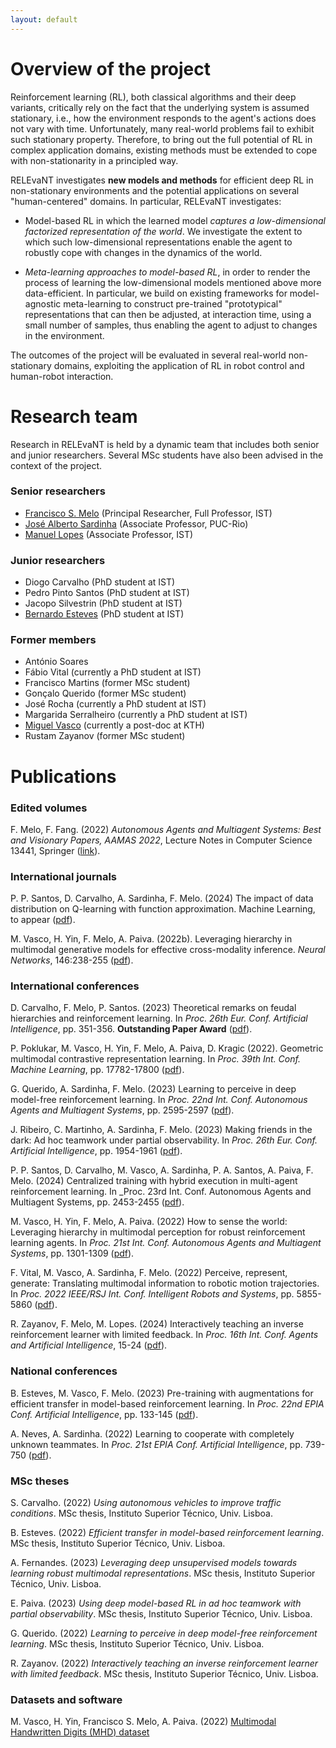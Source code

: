 ```yaml
---
layout: default
---
```


# Overview of the project

Reinforcement learning (RL), both classical algorithms and their deep variants, critically rely on the fact that the underlying system is assumed stationary, i.e., how the environment responds to the agent's actions does not vary with time. Unfortunately, many real-world problems fail to exhibit such stationary property. Therefore, to bring out the full potential of RL in complex application domains, existing methods must be extended to cope with non-stationarity in a principled way.

RELEvaNT investigates **new models and methods** for efficient deep RL in non-stationary environments and the potential applications on several "human-centered" domains. In particular, RELEvaNT investigates:

* Model-based RL in which the learned model _captures a low-dimensional factorized representation of the world_. We investigate the extent to which such low-dimensional representations enable the agent to robustly cope with changes in the dynamics of the world.

* _Meta-learning approaches to model-based RL_, in order to render the process of learning the low-dimensional models mentioned above more data-efficient. In particular, we build on existing frameworks for model-agnostic meta-learning to construct pre-trained "prototypical" representations that can then be adjusted, at interaction time, using a small number of samples, thus enabling the agent to adjust to changes in the environment.

The outcomes of the project will be evaluated in several real-world non-stationary domains, exploiting the application of RL in robot control and human-robot interaction.

# Research team

Research in RELEvaNT is held by a dynamic team that includes both senior and junior researchers. Several MSc students have also been advised in the context of the project.

### Senior researchers
* [Francisco S. Melo](https://gaips.inesc-id.pt/~fmelo/) (Principal Researcher, Full Professor, IST)
* [José Alberto Sardinha](https://www-di.inf.puc-rio.br/~sardinha/) (Associate Professor, PUC-Rio)
* [Manuel Lopes](https://web.tecnico.ulisboa.pt/manuel.lopes/) (Associate Professor, IST)

### Junior researchers 
* Diogo Carvalho (PhD student at IST)
* Pedro Pinto Santos (PhD student at IST)
* Jacopo Silvestrin (PhD student at IST)
* [Bernardo Esteves](https://bernardoesteves.com/) (PhD student at IST)

### Former members
* António Soares
* Fábio Vital (currently a PhD student at IST)
* Francisco Martins (former MSc student)
* Gonçalo Querido (former MSc student)
* José Rocha (currently a PhD student at IST)
* Margarida Serralheiro (currently a PhD student at IST)
* [Miguel Vasco](https://miguelvasco.com/) (currently a post-doc at KTH)
* Rustam Zayanov (former MSc student)

# Publications

### Edited volumes

F. Melo, F. Fang. (2022) _Autonomous Agents and Multiagent Systems: Best and Visionary Papers, AAMAS 2022_, Lecture Notes in Computer Science 13441, Springer ([link](https://link.springer.com/book/10.1007/978-3-031-20179-0)).

### International journals

P. P. Santos, D. Carvalho, A. Sardinha, F. Melo. (2024) The impact of data distribution on Q-learning with function approximation. Machine Learning, to appear ([pdf](/pubs/santos24ml.pdf)).

M. Vasco, H. Yin, F. Melo, A. Paiva. (2022b). Leveraging hierarchy in multimodal generative models for effective cross-modality inference. _Neural Networks_, 146:238-255 ([pdf](/pubs/vasco22nn.pdf)).

### International conferences

D. Carvalho, F. Melo, P. Santos. (2023) Theoretical remarks on feudal hierarchies and reinforcement learning. In _Proc. 26th Eur. Conf. Artificial Intelligence_, pp. 351-356. **Outstanding Paper Award** ([pdf](/pubs/carvalho23ecai.pdf)).

P. Poklukar, M. Vasco, H. Yin, F. Melo, A. Paiva, D. Kragic (2022). Geometric multimodal contrastive representation learning. In _Proc. 39th Int. Conf. Machine Learning_, pp. 17782-17800 ([pdf](/pubs/poklukar22icml.pdf)). 

G. Querido, A. Sardinha, F. Melo. (2023) Learning to perceive in deep model-free reinforcement learning. In _Proc. 22nd Int. Conf. Autonomous Agents and Multiagent Systems_, pp. 2595-2597 ([pdf](/pubs/querido23aamas.pdf)).

J. Ribeiro, C. Martinho, A. Sardinha, F. Melo. (2023) Making friends in the dark: Ad hoc teamwork under partial observability. In _Proc. 26th Eur. Conf. Artificial Intelligence_, pp. 1954-1961 ([pdf](/pubs/ribeiro23ecai.pdf)).

P. P. Santos, D. Carvalho, M. Vasco, A. Sardinha, P. A. Santos, A. Paiva, F. Melo. (2024)
Centralized training with hybrid execution in multi-agent reinforcement learning. In _Proc. 23rd Int. Conf. Autonomous Agents and Multiagent Systems, pp. 2453-2455 ([pdf](/pubs/santos24aamas.pdf)).

M. Vasco, H. Yin, F. Melo, A. Paiva. (2022) How to sense the world: Leveraging hierarchy in multimodal perception for robust reinforcement learning agents. In _Proc. 21st Int. Conf. Autonomous Agents and Multiagent Systems_, pp. 1301-1309 ([pdf](/pubs/vasco22aamas.pdf)). 

F. Vital, M. Vasco, A. Sardinha, F. Melo. (2022) Perceive, represent, generate: Translating multimodal information to robotic motion trajectories. In _Proc. 2022 IEEE/RSJ Int. Conf. Intelligent Robots and Systems_, pp. 5855-5860 ([pdf](/pubs/vital22iros.pdf)). 

R. Zayanov, F. Melo, M. Lopes. (2024) Interactively teaching an inverse reinforcement learner with limited feedback. In _Proc. 16th Int. Conf. Agents and Artificial Intelligence_, 15-24 ([pdf](/pubs/zayanov24icaart.pdf)).

### National conferences

B. Esteves, M. Vasco, F. Melo. (2023) Pre-training with augmentations for efficient transfer in model-based reinforcement learning. In _Proc. 22nd EPIA Conf. Artificial Intelligence_, pp. 133-145 ([pdf](/pubs/esteves23epia.pdf)).

A. Neves, A. Sardinha. (2022) Learning to cooperate with completely unknown teammates. In _Proc. 21st EPIA Conf. Artificial Intelligence_, pp. 739-750 ([pdf](/pubs/neves22epia.pdf)).

### MSc theses

S. Carvalho. (2022) _Using autonomous vehicles to improve traffic conditions_. MSc thesis, Instituto Superior Técnico, Univ. Lisboa.

B. Esteves. (2022) _Efficient transfer in model-based reinforcement learning_. MSc thesis, Instituto Superior Técnico, Univ. Lisboa.

A. Fernandes. (2023) _Leveraging deep unsupervised models towards learning robust multimodal representations_. MSc thesis, Instituto Superior Técnico, Univ. Lisboa.

E. Paiva. (2023) _Using deep model-based RL in ad hoc teamwork with partial observability_. MSc thesis, Instituto Superior Técnico, Univ. Lisboa.

G. Querido. (2022) _Learning to perceive in deep model-free reinforcement learning_. MSc thesis, Instituto Superior Técnico, Univ. Lisboa.

R. Zayanov. (2022) _Interactively teaching an inverse reinforcement learner with limited feedback_. MSc thesis, Instituto Superior Técnico, Univ. Lisboa. 

### Datasets and software

M. Vasco, H. Yin, Francisco S. Melo, A. Paiva. (2022) [Multimodal Handwritten Digits (MHD) dataset](https://github.com/miguelsvasco/multimodal-handwritten-digits)
